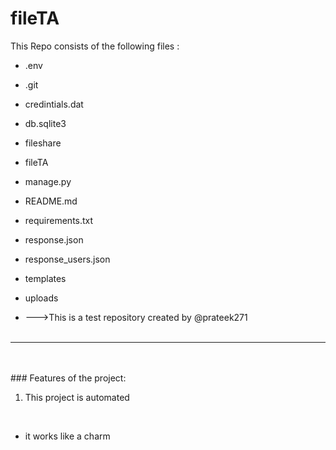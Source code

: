 # fileTA
This Repo consists of the following files :
- .env
- .git
- credintials.dat
- db.sqlite3
- fileshare
- fileTA
- manage.py
- README.md
- requirements.txt
- response.json
- response_users.json
- templates
- uploads




- --->This is a test repository created by @prateek271
<br><br>
---
<br><br>###	Features of the project:
<br>
1. This project is automated
<br>


- it works like a charm